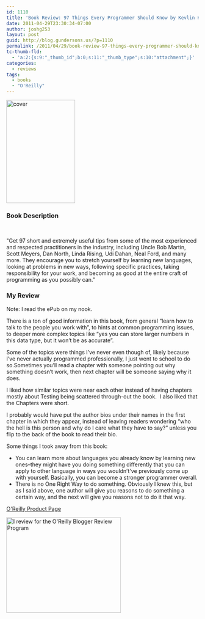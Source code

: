 ```yaml
---
id: 1110
title: 'Book Review: 97 Things Every Programmer Should Know by Kevlin Henney'
date: 2011-04-29T23:30:34-07:00
author: joshg253
layout: post
guid: http://blog.gundersons.us/?p=1110
permalink: /2011/04/29/book-review-97-things-every-programmer-should-know-by-kevlin-henney/
tc-thumb-fld:
  - 'a:2:{s:9:"_thumb_id";b:0;s:11:"_thumb_type";s:10:"attachment";}'
categories:
  - reviews
tags:
  - books
  - "O'Reilly"
---
```

<a href="http://oreilly.com/catalog/9780596809485/"><img class="floatright" title="cover" src="http://covers.oreilly.com/images/9780596809485/cat.gif" alt="cover" width="180" height="270" /></a>

<h3>Book Description</h3>

&nbsp;

"Get 97 short and extremely useful tips from some of the most experienced and respected practitioners in the industry, including Uncle Bob Martin, Scott Meyers, Dan North, Linda Rising, Udi Dahan, Neal Ford, and many more. They encourage you to stretch yourself by learning new languages, looking at problems in new ways, following specific practices, taking responsibility for your work, and becoming as good at the entire craft of programming as you possibly can."

<!--more-->

<h3>My Review</h3>

Note: I read the ePub on my nook.

There is a ton of good information in this book, from general “learn how to talk to the people you work with”, to hints at common programming issues, to deeper more complex topics like “yes you can store larger numbers in this data type, but it won’t be as accurate”.

Some of the topics were things I’ve never even though of, likely because I’ve never actually programmed professionally, I just went to school to do so.Sometimes you’ll read a chapter with someone pointing out why something doesn’t work, then next chapter will be someone saying why it does.

I liked how similar topics were near each other instead of having chapters mostly about Testing being scattered through-out the book.  I also liked that the Chapters were short.

I probably would have put the author bios under their names in the first chapter in which they appear, instead of leaving readers wondering “who the hell is this person and why do I care what they have to say?” unless you flip to the back of the book to read their bio.

Some things I took away from this book:

<ul>
    <li>You can learn more about languages you already know by learning new ones–they might have you doing something differently that you can apply to other language in ways you wouldn’t've previously come up with yourself. Basically, you can become a stronger programmer overall.</li>
    <li>There is no One Right Way to do something. Obviously I knew this, but as I said above, one author will give you reasons to do something a certain way, and the next will give you reasons not to do it that way.</li>
</ul>

<a href="http://oreilly.com/catalog/9780596809485/">O'Reilly Product Page</a>

<p class="aligncenter"><a href="http://oreilly.com/bloggers/"><img src="http://cdn.oreilly.com/bloggers/blogger-review-badge-300.png" alt="I review for the O'Reilly Blogger Review Program" width="300" height="250" align="middle" border="0" /></a></p>
